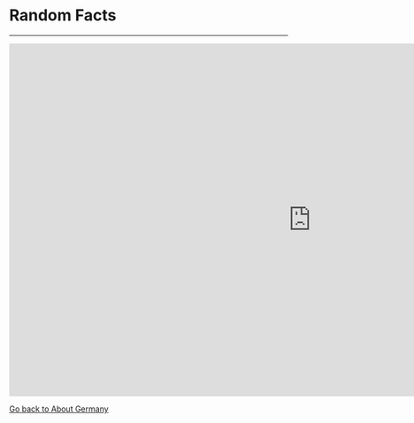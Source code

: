 <h1>Random Facts</h1>
<hr>
<iframe src="https://h5p.org/h5p/embed/402309" width="1090" height="638" frameborder="0" allowfullscreen="allowfullscreen"></iframe><script src="https://h5p.org/sites/all/modules/h5p/library/js/h5p-resizer.js" charset="UTF-8"></script>

<p>
  <a style="float:left;" href="About-Germany.html">Go back to About Germany</a>
 </p>
  <div style="clear:both;"> </div>


